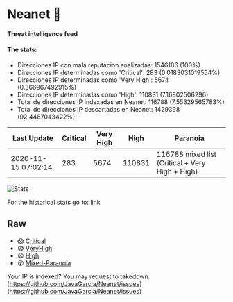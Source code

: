 # Neanet :hocho:
#### Threat intelligence feed
#### The stats:

- Direcciones IP con mala reputacion analizadas: 1546186 (100%)
- Direcciones IP determinadas como 'Critical':  283 (0.0183031019554%)
- Direcciones IP determinadas como 'Very High':  5674 (0.366967492915%)
- Direcciones IP determinadas como 'High':  110831 (7.16802506296)
- Total de direcciones IP indexadas en Neanet:  116788 (7.55329565783%)
- Total de direcciones IP descartadas en Neanet:  1429398 (92.4467043422%)

| Last Update | Critical | Very High | High | Paranoia |
| --- | --- | --- | --- | --- |
| 2020-11-15 07:02:14 | 283 | 5674 | 110831 | 116788 mixed list (Critical + Very High + High)|

![Stats](https://docs.google.com/spreadsheets/d/e/2PACX-1vSnaNMIXVabIpDJjufMlzH7poXnshF3mgd8Is1g9ytUEzVsP5my4Trn8f-xkoLLQ38xpL3HtmUexLo6/pubchart?oid=501124687&format=image)

For the historical stats go to: [link](/stats.csv)
## Raw
- :scream: [Critical](https://raw.githubusercontent.com/JavaGarcia/Neanet/master/blacklists/neanet_critical.txt)
- :fearful: [VeryHigh](https://raw.githubusercontent.com/JavaGarcia/Neanet/master/blacklists/neanet_veryHigh.txtt)
- :frowning: [High](https://raw.githubusercontent.com/JavaGarcia/Neanet/master/blacklists/neanet_high.txt)
- :dizzy_face: [Mixed-Paranoia](https://raw.githubusercontent.com/JavaGarcia/Neanet/master/blacklists/neanet_all.txt)


Your IP is indexed? You may request to takedown. [https://github.com/JavaGarcia/Neanet/issues](https://github.com/JavaGarcia/Neanet/issues)











































































































































































































































































































































































































































































































































































































































































































































































































































































































































































































































































































































































































































































































































































































































































































































































































































































































































































































































































































































































































































































































































































































































